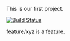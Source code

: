 This is our first project.

[![Build Status](https://travis-ci.com/mtdemircan/WebAppProject481.svg?branch=main)](https://travis-ci.com/mtdemircan/WebAppProject481)


feature/xyz is a feature.